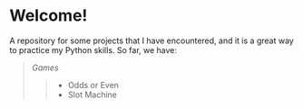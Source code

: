 # Welcome!
A repository for some projects that I have encountered, and it is a great way to practice my Python skills.
So far, we have:<br>
  
>*Games*
  >>- Odds or Even
  >>- Slot Machine
